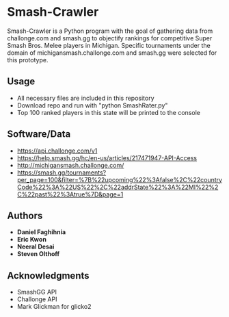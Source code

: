 # Smash-Crawler

Smash-Crawler is a Python program with the goal of gathering data from challonge.com and smash.gg to objectify rankings for competitive Super Smash Bros. Melee players in Michigan. Specific tournaments under the domain of michigansmash.challonge.com and smash.gg were selected for this prototype. 

## Usage

* All necessary files are included in this repository
* Download repo and run with "python SmashRater.py"
* Top 100 ranked players in this state will be printed to the console

## Software/Data

* https://api.challonge.com/v1
* https://help.smash.gg/hc/en-us/articles/217471947-API-Access
* http://michigansmash.challonge.com/
* https://smash.gg/tournaments?per_page=100&filter=%7B%22upcoming%22%3Afalse%2C%22countryCode%22%3A%22US%22%2C%22addrState%22%3A%22MI%22%2C%22past%22%3Atrue%7D&page=1


## Authors

* **Daniel Faghihnia**
* **Eric Kwon**
* **Neeral Desai**
* **Steven Olthoff**

## Acknowledgments

* SmashGG API
* Challonge API
* Mark Glickman for glicko2